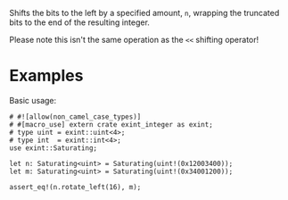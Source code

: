 Shifts the bits to the left by a specified amount, `n`,
wrapping the truncated bits to the end of the resulting integer.

Please note this isn't the same operation as the `<<` shifting operator!

# Examples

Basic usage:

```
# #![allow(non_camel_case_types)]
# #[macro_use] extern crate exint_integer as exint;
# type uint = exint::uint<4>;
# type int  = exint::int<4>;
use exint::Saturating;

let n: Saturating<uint> = Saturating(uint!(0x12003400));
let m: Saturating<uint> = Saturating(uint!(0x34001200));

assert_eq!(n.rotate_left(16), m);
```
